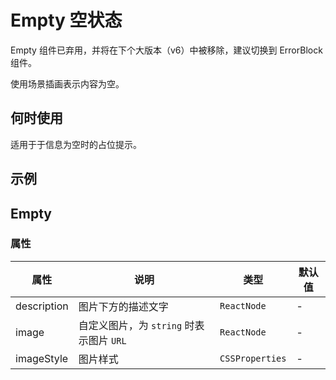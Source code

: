 # Empty 空状态

<Alert type="warning">
  Empty 组件已弃用，并将在下个大版本（v6）中被移除，建议切换到 ErrorBlock 组件。
</Alert>

使用场景插画表示内容为空。

## 何时使用

适用于于信息为空时的占位提示。

## 示例

<code src="./demos/demo1.tsx"></code>

## Empty

### 属性

| 属性 | 说明 | 类型 | 默认值 |
| --- | --- | --- | --- |
| description | 图片下方的描述文字 | `ReactNode` | - |
| image | 自定义图片，为 `string` 时表示图片 `URL` | `ReactNode` | - |
| imageStyle | 图片样式 | `CSSProperties` | - |

